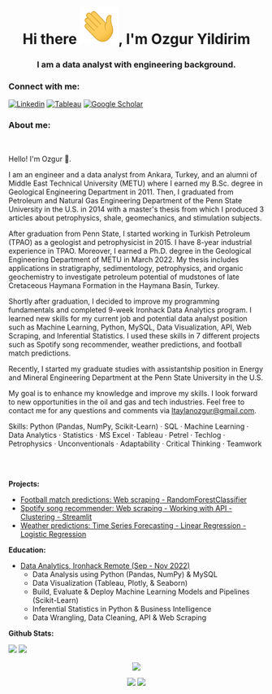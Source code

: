 <h1 align="center">Hi there <img src="Hi.gif" width="75px">, I'm Ozgur Yildirim</h1>
<h3 align="center">I am a data analyst with engineering background.</h3>

<h3 align="left">Connect with me:</h3>

[![Linkedin](https://img.shields.io/badge/LinkedIn-0077B5?style=for-the-badge&logo=linkedin&logoColor=white)](https://www.linkedin.com/in/ltozguryildirim/) 
[![Tableau](https://img.shields.io/badge/Tableau-2d4b65?style=for-the-badge&logo=Tableau&logoColor=E97627)](https://public.tableau.com/app/profile/levent.taylan.ozgur.yildirim#!/)
[![Google Scholar](https://img.shields.io/badge/GoogleScholar-840010?style=for-the-badge&logo=GoogleScholar&logoColor=green)](https://scholar.google.com/citations?user=oFj5AYoAAAAJ&hl=en)


<h3 align="left">About me:</h3>

<br>
<p>Hello! I'm Ozgur 👋.

I am an engineer and a data analyst from Ankara, Turkey, and an alumni of Middle East Technical University (METU) where I earned my B.Sc. degree in Geological Engineering Department in 2011. Then, I graduated from Petroleum and Natural Gas Engineering Department of the Penn State University in the U.S. in 2014 with a master's thesis from which I produced 3 articles about petrophysics, shale, geomechanics, and stimulation subjects.

After graduation from Penn State, I started working in Turkish Petroleum (TPAO) as a geologist and petrophysicist in 2015. I have 8-year industrial experience in TPAO. Moreover, I earned a Ph.D. degree in the Geological Engineering Department of METU in March 2022. My thesis includes applications in stratigraphy, sedimentology, petrophysics, and organic geochemistry to investigate petroleum potential of mudstones of late Cretaceous Haymana Formation in the Haymana Basin, Turkey.

Shortly after graduation, I decided to improve my programming fundamentals and completed 9-week Ironhack Data Analytics program. I learned new skills for my current job and potential data analyst position such as Machine Learning, Python, MySQL, Data Visualization, API, Web Scraping, and Inferential Statistics. I used these skills in 7 different projects such as Spotify song recommender, weather predictions, and football match predictions. 

Recently, I started my graduate studies with assistantship position in Energy and Mineral Engineering Department at the Penn State University in the U.S.

My goal is to enhance my knowledge and improve my skills. I look forward to new opportunities in the oil and gas and tech industries. Feel free to contact me for any questions and comments via ltaylanozgur@gmail.com.

Skills: Python (Pandas, NumPy, Scikit-Learn) · SQL · Machine Learning · Data Analytics · Statistics · MS Excel · Tableau · Petrel · Techlog · Petrophysics · Unconventionals · Adaptability · Critical Thinking · Teamwork</p>
<br><br>

<strong>Projects:</strong> <br>
 * [Football match predictions: Web scraping - RandomForestClassifier](https://github.com/ltaylanozgur/Football_Match_Predictions)
 * [Spotify song recommender: Web scraping - Working with API - Clustering - Streamlit](https://github.com/ltaylanozgur/Spotify_Song_Recommender)
 * [Weather predictions: Time Series Forecasting - Linear Regression - Logistic Regression](https://github.com/ltaylanozgur/Weather_Predictions)

<strong>Education:</strong> <br>
 
  * [Data Analytics, Ironhack Remote (Sep - Nov 2022)](https://www.credential.net/728e9da3-9bcb-4e59-88ee-1b2f2ef503e0#gs.i4gsjg)
    - Data Analysis using Python (Pandas, NumPy) & MySQL
    - Data Visualization (Tableau, Plotly, & Seaborn)
    - Build, Evaluate & Deploy Machine Learning Models and Pipelines (Scikit-Learn)
    - Inferential Statistics in Python & Business Intelligence
    - Data Wrangling, Data Cleaning, API & Web Scraping

**Github Stats:**

![](https://visitor-badge.glitch.me/badge?page_id=ltaylanozgur.ltaylanozgur)
![](https://img.shields.io/github/followers/ltaylanozgur?style=social)


<p align="center">
  <a href="https://github.com/ltaylanozgur"><span>
    <img align="center" src="https://github-profile-summary-cards.vercel.app/api/cards/profile-details?username=ltaylanozgur&theme=dracula" />
    </span></a>
</p>

<p align="center">
  
  <img src="https://github-readme-stats.vercel.app/api?username=ltaylanozgur&count_private=true&show_icons=true&theme=dracula&line_height=33">
  <img src="https://github-readme-stats.vercel.app/api/top-langs/?username=ltaylanozgur&langs_count=8&count_private=true&theme=dracula&line_height=10">

</p>

<!--
**ltaylanozgur/ltaylanozgur** is a ✨ _special_ ✨ repository because its `README.md` (this file) appears on your GitHub profile.

Here are some ideas to get you started:

- 🔭 I’m currently working on ...
- 🌱 I’m currently learning ...
- 👯 I’m looking to collaborate on ...
- 🤔 I’m looking for help with ...
- 💬 Ask me about ...
- 📫 How to reach me: ...
- 😄 Pronouns: ...
- ⚡ Fun fact: ...
-->
